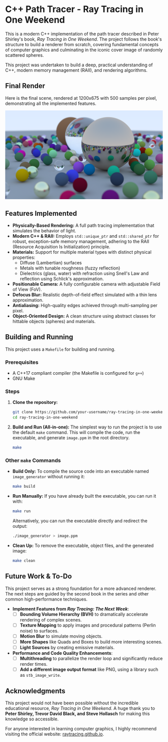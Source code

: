 # C++ Path Tracer - Ray Tracing in One Weekend

This is a modern C++ implementation of the path tracer described in Peter Shirley's book, _Ray Tracing in One Weekend_. The project follows the book's structure to build a renderer from scratch, covering fundamental concepts of computer graphics and culminating in the iconic cover image of randomly scattered spheres.

This project was undertaken to build a deep, practical understanding of C++, modern memory management (RAII), and rendering algorithms.

## Final Render

Here is the final scene, rendered at 1200x675 with 500 samples per pixel, demonstrating all the implemented features.

![Final Render](./images/image.png)

## Features Implemented

*   **Physically-Based Rendering:** A full path tracing implementation that simulates the behavior of light.
*   **Modern C++ & RAII:** Employs `std::unique_ptr` and `std::shared_ptr` for robust, exception-safe memory management, adhering to the RAII (Resource Acquisition Is Initialization) principle.
*   **Materials:** Support for multiple material types with distinct physical properties:
    *   Diffuse (Lambertian) surfaces
    *   Metals with tunable roughness (fuzzy reflection)
    *   Dielectrics (glass, water) with refraction using Snell's Law and reflection using Schlick's approximation.
*   **Positionable Camera:** A fully configurable camera with adjustable Field of View (FoV).
*   **Defocus Blur:** Realistic depth-of-field effect simulated with a thin lens approximation.
*   **Antialiasing:** High-quality edges achieved through multi-sampling per pixel.
*   **Object-Oriented Design:** A clean structure using abstract classes for hittable objects (spheres) and materials.

## Building and Running

This project uses a `Makefile` for building and running.

### Prerequisites

*   A C++17 compliant compiler (the Makefile is configured for `g++`)
*   GNU Make

### Steps

1.  **Clone the repository:**
    ```sh
    git clone https://github.com/your-username/ray-tracing-in-one-weekend.git
    cd ray-tracing-in-one-weekend
    ```

2.  **Build and Run (All-in-one):**
    The simplest way to run the project is to use the default `make` command. This will compile the code, run the executable, and generate `image.ppm` in the root directory.
    ```sh
    make
    ```

### Other `make` Commands

*   **Build Only:** To compile the source code into an executable named `image_generator` without running it:
    ```sh
    make build
    ```

*   **Run Manually:** If you have already built the executable, you can run it with:
    ```sh
    make run
    ```
    Alternatively, you can run the executable directly and redirect the output:
    ```sh
    ./image_generator > image.ppm
    ```

*   **Clean Up:** To remove the executable, object files, and the generated image:
    ```sh
    make clean
    ```

## Future Work & To-Do

This project serves as a strong foundation for a more advanced renderer. The next steps are guided by the second book in the series and other common high-performance techniques.

*   **Implement Features from _Ray Tracing: The Next Week_**:
    *   [ ] **Bounding Volume Hierarchy (BVH)** to dramatically accelerate rendering of complex scenes.
    *   [ ] **Texture Mapping** to apply images and procedural patterns (Perlin noise) to surfaces.
    *   [ ] **Motion Blur** to simulate moving objects.
    *   [ ] **More Shapes** like Quads and Boxes to build more interesting scenes.
    *   [ ] **Light Sources** by creating emissive materials.

*   **Performance and Code Quality Enhancements**:
    *   [ ] **Multithreading** to parallelize the render loop and significantly reduce render times.
    *   [ ] **Add a different image output format** like PNG, using a library such as `stb_image_write`.

## Acknowledgments

This project would not have been possible without the incredible educational resource, _Ray Tracing in One Weekend_. A huge thank you to **Peter Shirley, Trevor David Black, and Steve Hollasch** for making this knowledge so accessible.

For anyone interested in learning computer graphics, I highly recommend visiting the official website: [raytracing.github.io](https://raytracing.github.io/).